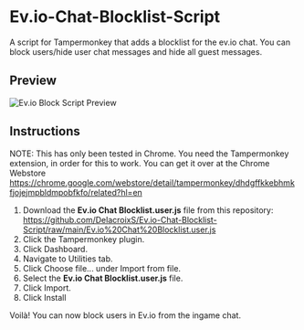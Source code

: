 # Ev.io-Chat-Blocklist-Script
A script for Tampermonkey that adds a blocklist for the ev.io chat. You can block users/hide user chat messages and hide all guest messages.

## Preview

![Ev.io Block Script Preview](https://i.ibb.co/mSBSt45/Ev-io-Script-Blocklist.jpg)

## Instructions

NOTE: This has only been tested in Chrome. You need the Tampermonkey extension, in order for this to work. You can get it over at the Chrome Webstore https://chrome.google.com/webstore/detail/tampermonkey/dhdgffkkebhmkfjojejmpbldmpobfkfo/related?hl=en

1) Download the **Ev.io Chat Blocklist.user.js** file from this repository: https://github.com/DelacroixS/Ev.io-Chat-Blocklist-Script/raw/main/Ev.io%20Chat%20Blocklist.user.js 
2) Click the Tampermonkey plugin.
3) Click Dashboard.
4) Navigate to Utilities tab.
5) Click Choose file... under Import from file.
6) Select the **Ev.io Chat Blocklist.user.js** file.
7) Click Import.
8) Click Install

Voilà! You can now block users in Ev.io from the ingame chat. 
